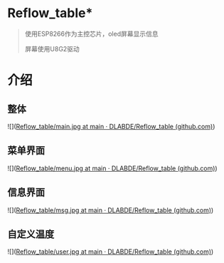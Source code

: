 # Reflow_table*
>使用ESP8266作为主控芯片，oled屏幕显示信息
>
>屏幕使用U8G2驱动

# 介绍

## 整体

![]([Reflow_table/main.jpg at main · DLABDE/Reflow_table (github.com)](https://github.com/DLABDE/Reflow_table/raw/main/pic/main.jpg))

## 菜单界面

![]([Reflow_table/menu.jpg at main · DLABDE/Reflow_table (github.com)](https://github.com/DLABDE/Reflow_table/raw/main/pic/menu.jpg))

## 信息界面

![]([Reflow_table/msg.jpg at main · DLABDE/Reflow_table (github.com)](https://github.com/DLABDE/Reflow_table/raw/main/pic/msg.jpg))

## 自定义温度

![]([Reflow_table/user.jpg at main · DLABDE/Reflow_table (github.com)](https://github.com/DLABDE/Reflow_table/raw/main/pic/user.jpg))